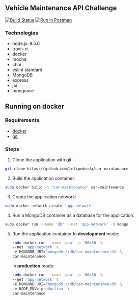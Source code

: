## Vehicle Maintenance API Challenge
[![Build Status](https://travis-ci.org/felipedonda/car-maintanance.svg?branch=master)](https://travis-ci.org/felipedonda/car-maintanance) [![Run in Postman](https://img.shields.io/badge/postman-collection-orange.svg)](https://app.getpostman.com/run-collection/b5f104ea08c83120f02d)

### Technologies

* node.js: 9.5.0
* travis ci
* docker
* mocha
* chai
* eslint standard
* MongoDB
* express
* joi
* mongoose

## Running on docker
### Requirements
* [docker](https://www.docker.com/get-docker)
* [git](https://git-scm.com/downloads)
### Steps
1. Clone the application with git:
```bash
git clone https://github.com/felipedonda/car-maintanance
```
2. Build the application container:
```bash
sudo docker build -t "car-maintenance" car-maintenance
```
3. Create the application network:
```bash
sudo docker network create 'app-network'
```
4. Run a MongoDB container as a database for the application:
```bash
sudo docker run --name 'db' --net 'app-network' -d mongo
```
5. Run the application container
	In **development** mode:  
	```bash
	sudo docker run --name 'app' -p '80:80' \
	--net 'app-network' \
	-e MONGODB_URI='mongodb://db/car-maintenance-db' \
	car-maintenance
	```
	In **production** mode:
	```bash
	sudo docker run --name 'app' -p '80:80' \
	--net 'app-network' \
	-e MONGODB_URI='mongodb://db/car-maintenance-db' \
	-e NODE_ENV='production' \
	car-maintenance
	```